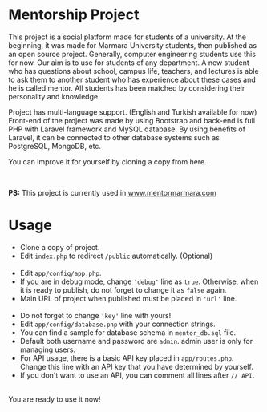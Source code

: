 <h1>Mentorship Project</h1>
<p>This project is a social platform made for students of a university. At the beginning, it was made for Marmara University students, then published as an open source project. Generally, computer engineering students use this for now. Our aim is to use for students of any department. A new student who has questions about school, campus life, teachers, and lectures is able to ask them to another student who has experience about these cases and he is called mentor. All students has been matched by considering their personality and knowledge.</p>
<p>Project has multi-language support. (English and Turkish available for now) Front-end of the project was made by using Bootstrap and back-end is full PHP with Laravel framework and MySQL database. By using benefits of Laravel, it can be connected to other database systems such as PostgreSQL, MongoDB, etc.</p>
<p>You can improve it for yourself by cloning a copy from here.</p>
<br />
<p><b>PS:</b> This project is currently used in <a href="http://www.mentormarmara.com/" target="_blank">www.mentormarmara.com</a></p>

<h1>Usage</h1>
<p>
<ul>
<li>Clone a copy of project.</li>
<li>Edit <code>index.php</code> to redirect <code>/public</code> automatically. (Optional)</li>
<br />
<li>Edit <code>app/config/app.php</code>.</li>
<li>If you are in debug mode, change <code>'debug'</code> line as <code>true</code>. Otherwise, when it is ready to publish, do not forget to change it as <code>false</code> again.</li>
<li>Main URL of project when published must be placed in <code>'url'</code> line.</li>
<br />
<li>Do not forget to change <code>'key'</code> line with yours!</li>
<li>Edit <code>app/config/database.php</code> with your connection strings.</li>
<li>You can find a sample for database schema in <code>mentor_db.sql</code> file.</li>
<li>Default both username and password are <code>admin</code>. admin user is only for managing users.</li>
<li>For API usage, there is a basic API key placed in <code>app/routes.php</code>. Change this line with an API key that you have determined by yourself.</li>
<li>If you don't want to use an API, you can comment all lines after <code>// API</code>.</li>
</ul>
<br />
You are ready to use it now!
</p>
